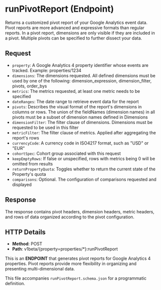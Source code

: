 # runPivotReport (Endpoint)

Returns a customized pivot report of your Google Analytics event data. Pivot reports are more advanced and expressive formats than regular reports. In a pivot report, dimensions are only visible if they are included in a pivot. Multiple pivots can be specified to further dissect your data.

## Request

- `property`: A Google Analytics 4 property identifier whose events are tracked. Example: properties/1234
- `dimensions`: The dimensions requested. All defined dimensions must be used by one of the following: dimension_expression, dimension_filter, pivots, order_bys
- `metrics`: The metrics requested, at least one metric needs to be specified
- `dateRanges`: The date range to retrieve event data for the report
- `pivots`: Describes the visual format of the report's dimensions in columns or rows. The union of the fieldNames (dimension names) in all pivots must be a subset of dimension names defined in Dimensions
- `dimensionFilter`: The filter clause of dimensions. Dimensions must be requested to be used in this filter
- `metricFilter`: The filter clause of metrics. Applied after aggregating the report's rows
- `currencyCode`: A currency code in ISO4217 format, such as "USD" or "EUR"
- `cohortSpec`: Cohort group associated with this request
- `keepEmptyRows`: If false or unspecified, rows with metrics being 0 will be omitted from results
- `returnPropertyQuota`: Toggles whether to return the current state of the Property's quota
- `comparisons`: Optional. The configuration of comparisons requested and displayed

## Response

The response contains pivot headers, dimension headers, metric headers, and rows of data organized according to the pivot configuration.

## HTTP Details

- **Method**: POST
- **Path**: v1beta/{property=properties/*}:runPivotReport

This is an **ENDPOINT** that generates pivot reports for Google Analytics 4 properties. Pivot reports provide more flexibility in organizing and presenting multi-dimensional data.

This file accompanies `runPivotReport.schema.json` for a programmatic definition.
